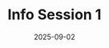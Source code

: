 ---
type: "events"
title: "Info Session 1"
details: "Information Session for the WestPeak Research Association 2025 Analyst Hiring"
date: "2025-09-02"
time: "9:00pm PT"
link: ""
registration: "https://forms.gle/Eczr9KSs7LzhMain6"
deadline: "2025-09-01"
---